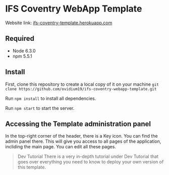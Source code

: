 # IFS Coventry WebApp Template
Website link: [ifs-coventry-template.herokuapp.com](ifs-coventry-template.herokuapp.com)

## Required
- Node 6.3.0
- npm 5.5.1

## Install
First, clone this repository to create a local copy of it on your machine
`git clone https://github.com/ovidium19/ifs-coventry-webapp-template.git`

Run `npm install` to install all dependencies.

Run `npm start` to start the server.

## Accessing the Template administration panel

In the top-right corner of the header, there is a Key icon. You can find the admin panel there. This will give you access to all pages of the application, incliding the main page. You can edit all these pages.

> Dev Tutorial
There is a very in-depth tutorial under Dev Tutorial that goes over everything you need to know to deploy your own version of this template.



